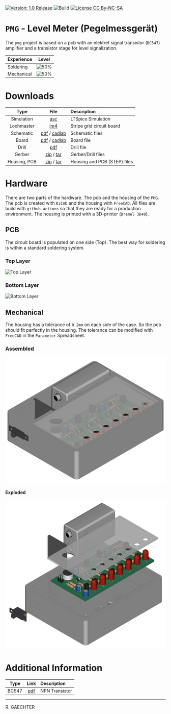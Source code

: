 [![Version: 1.0 Release](https://img.shields.io/badge/Version-1.0%20Release-green.svg)](https://github.com/0x007e/pmg) ![Build](https://github.com/0x007e/pmg/actions/workflows/build.yml/badge.svg?branch=main) [![License CC By-NC-SA](https://img.shields.io/badge/Hardware-CC--BY--NC--SA--4.0-lightgrey)](https://creativecommons.org/licenses/by-nc-sa/4.0/legalcode)

# `PMG` - Level Meter (Pegelmessgerät)

The `pmg` project is based on a pcb with an elektret signal transistor (`BC547`) amplifier and a transistor stage for level signalization.

| Experience | Level |
|:------------|:-----:|
| Soldering   | ![50%](https://progress-bar.xyz/25?progress_color=00ff00&suffix=%20Low&width=120) |
| Mechanical  | ![50%](https://progress-bar.xyz/25?progress_color=0000ff&suffix=%20Low&width=120) |

# Downloads

| Type      | File               | Description              |
|:---------:|:------------------:|:-------------------------|
| Simulation | [asc](https://github.com/0x007E/pmg/raw/refs/heads/main/PMG.asc) | LTSpice Simulation | 
| Lochmaster | [lm4](https://github.com/0x007E/pmg/raw/refs/heads/main/PMG.LM4) | Stripe grid circuit board | 
| Schematic | [pdf](https://github.com/0x007E/pmg/releases/latest/download/schematic.pdf) / [cadlab](https://cadlab.io/project/28569/main/files)     | Schematic files          |
| Board     | [pdf](https://github.com/0x007E/pmg/releases/latest/download/pcb.pdf) / [cadlab](https://cadlab.io/project/28569/main/files)     | Board file               |
| Drill     | [pdf](https://github.com/0x007E/pmg/releases/latest/download/drill.pdf) | Drill file               |
| Gerber    | [zip](https://github.com/0x007E/pmg/releases/latest/download/kicad.zip) / [tar](https://github.com/0x007E/pmg/releases/latest/download/kicad.tar.gz)                | Gerber/Drill files       |
| Housing, PCB | [zip](https://github.com/0x007E/pmg/releases/latest/download/freecad.zip) / [tar](https://github.com/0x007E/pmg/releases/latest/download/freecad.tar.gz) | Housing and PCB (STEP) files     |

# Hardware

There are two parts of the hardware. The pcb and the housing of the `PMG`. The pcb is created with `KiCAD` and the housing with `FreeCAD`. All files are build with `github actions` so that they are ready for a production environment. The housing is printed with a 3D-printer (`Dremel 3D40`).

## PCB

The circuit board is populated on one side (Top). The best way for soldering is within a standard soldering system.

### Top Layer

![Top Layer](https://github.com/0x007E/pmg/releases/latest/download/top.kicad.png)

### Bottom Layer

![Bottom Layer](https://github.com/0x007E/pmg/releases/latest/download/bottom.kicad.png)

## Mechanical

The housing has a tolerance of `0.2mm` on each side of the case. So the pcb should fit perfectly in the housing. The tolerance can be modified with `FreeCAD` in the `Parameter` Spreadsheet.

### Assembled

![Assembled](./images/assembled.png)

#### Exploded

![Exploded](./images/explosion.png)

# Additional Information

| Type       | Link               | Description              |
|:----------:|:------------------:|:-------------------------|
| BC547 | [pdf](https://www.sparkfun.com/datasheets/Components/BC546.pdf) | NPN Transistor |

---

R. GAECHTER
